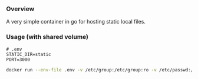 ### Overview
A very simple container in go for hosting static local files.

### Usage (with shared volume)
``` text
# .env
STATIC_DIR=static
PORT=3000
```

``` bash
docker run --env-file .env -v /etc/group:/etc/group:ro -v /etc/passwd:/etc/passwd:ro -u $( id -u $USER ):$( id -g $USER ) -v /mnt/data/static:/root/static --network host --name static-server -d jackytck/go-static-web-docker:v0.0.1
```
